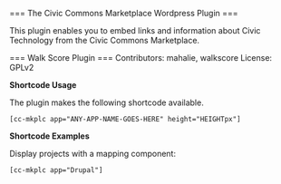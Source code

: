 === The Civic Commons Marketplace Wordpress Plugin === 

This plugin enables you to embed links and information about Civic Technology from the Civic Commons Marketplace.

=== Walk Score Plugin ===
Contributors: mahalie, walkscore
License: GPLv2

**Shortcode Usage**

The plugin makes the following shortcode available.

    [cc-mkplc app="ANY-APP-NAME-GOES-HERE" height="HEIGHTpx"]

**Shortcode Examples**

Display projects with a mapping component:

    [cc-mkplc app="Drupal"]
